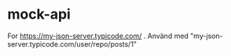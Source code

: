 # mock-api
For https://my-json-server.typicode.com/    .  Använd med "my-json-server.typicode.com/user/repo/posts/1"
